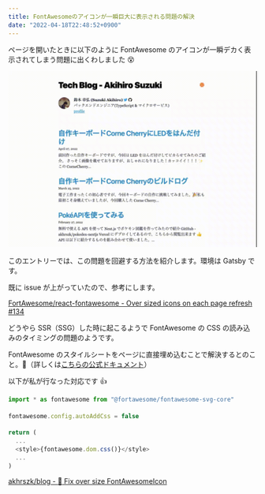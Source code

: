 ```yaml
---
title: FontAwesomeのアイコンが一瞬巨大に表示される問題の解決
date: "2022-04-18T22:48:52+0900"
---
```


ページを開いたときに以下のように FontAwesome のアイコンが一瞬デカく表示されてしまう問題に出くわしました :dizzy_face:

![スクリーンショット](screenshot.gif)

このエントリーでは、この問題を回避する方法を紹介します。環境は Gatsby です。

既に issue が上がっていたので、参考にします。

[FortAwesome/react-fontawesome - Over sized icons on each page refresh #134](https://github.com/FortAwesome/react-fontawesome/issues/134)

どうやら SSR（SSG）した時に起こるようで FontAwesome の CSS の読み込みのタイミングの問題のようです。

FontAwesome のスタイルシートをページに直接埋め込むことで解決するとのこと。:thinking:（詳しくは[こちらの公式ドキュメント](https://fontawesome.com/v5/docs/web/other-topics/server-side-rendering#css)）

以下が私が行なった対応です :thumbsup:

```js
import * as fontawesome from "@fortawesome/fontawesome-svg-core"

fontawesome.config.autoAddCss = false

return (
  ...
  <style>{fontawesome.dom.css()}</style>
  ...
)
```

[akhrszk/blog - :bug: Fix over size FontAwesomeIcon](https://github.com/akhrszk/blog/commit/b9fba5833dbb562af9fb10246acd8c9bdbcd216c)
